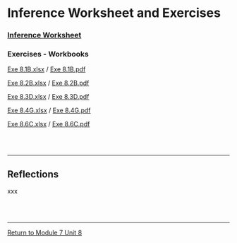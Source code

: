 # Inference Worksheet and Exercises

### [Inference Worksheet](RMPP_Unit08_Worksheet.pdf)

### Exercises - Workbooks
[Exe 8.1B.xlsx](RMPP_Unit08_Exe8.1B.xlsx) / [Exe 8.1B.pdf](RMPP_Unit08_Exe8.1B.pdf)<br>

[Exe 8.2B.xlsx](RMPP_Unit08_Exe8.2B.xlsx) / [Exe 8.2B.pdf](RMPP_Unit08_Exe8.2B.pdf)<br>

[Exe 8.3D.xlsx](RMPP_Unit08_Exe8.3D.xlsx) / [Exe 8.3D.pdf](RMPP_Unit08_Exe8.3D.pdf)<br>

[Exe 8.4G.xlsx](RMPP_Unit08_Exe8.4G.xlsx) / [Exe 8.4G.pdf](RMPP_Unit08_Exe8.4G.pdf)<br>

[Exe 8.6C.xlsx](RMPP_Unit08_Exe8.6C.xlsx) / [Exe 8.6C.pdf](RMPP_Unit08_Exe8.6C.pdf)<br>

<br><br>

---


## Reflections
xxx

<br><br>

---

[Return to Module 7 Unit 8](RMPP_Unit08.md)
